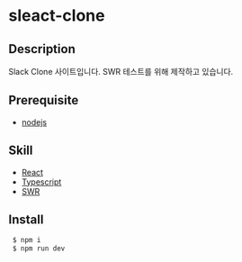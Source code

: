 # sleact-clone

## Description

Slack Clone 사이트입니다. SWR 테스트를 위해 제작하고 있습니다.

## Prerequisite

- [nodejs](https://nodejs.org)

## Skill

- [React](https://github.com/facebook/react/)
- [Typescript](https://github.com/microsoft/TypeScript)
- [SWR](https://github.com/vercel/swr)

## Install

```bash
 $ npm i
 $ npm run dev
```
